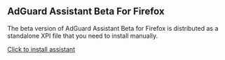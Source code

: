 ## AdGuard Assistant Beta For Firefox

The beta version of AdGuard Assistant Beta for Firefox is distributed as a standalone XPI file that you need to install manually.

[Click to install assistant](https://static.adtidy.org/extensions/browserassistant/beta/firefox.xpi)

